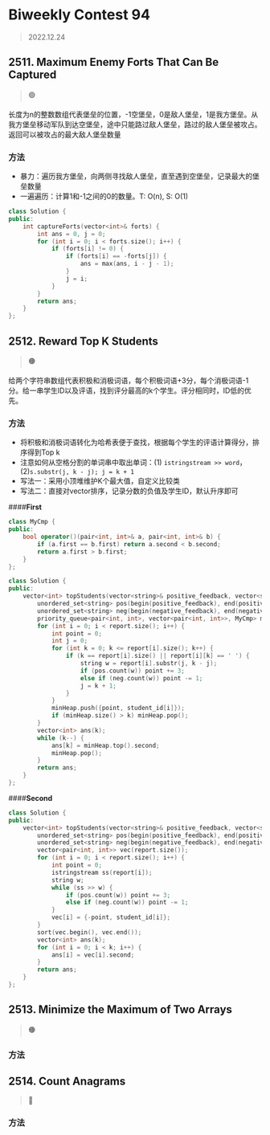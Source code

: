 # Biweekly Contest 94
> 2022.12.24

## 2511. Maximum Enemy Forts That Can Be Captured

> :green_circle:

长度为n的整数数组代表堡垒的位置，-1空堡垒，0是敌人堡垒，1是我方堡垒。从我方堡垒移动军队到达空堡垒，途中只能路过敌人堡垒，路过的敌人堡垒被攻占。返回可以被攻占的最大敌人堡垒数量

### 方法

- 暴力：遍历我方堡垒，向两侧寻找敌人堡垒，直至遇到空堡垒，记录最大的堡垒数量
- 一遍遍历：计算1和-1之间的0的数量。T: O(n), S: O(1)

```cpp
class Solution {
public:
    int captureForts(vector<int>& forts) {
        int ans = 0, j = 0;
        for (int i = 0; i < forts.size(); i++) {
            if (forts[i] != 0) {
                if (forts[i] == -forts[j]) {
                    ans = max(ans, i - j - 1);
                }
                j = i;
            }
        }
        return ans;
    }
};
```

## 2512. Reward Top K Students

> :orange_circle:

给两个字符串数组代表积极和消极词语，每个积极词语+3分，每个消极词语-1分。给一串学生ID以及评语，找到评分最高的k个学生。评分相同时，ID低的优先。

### 方法

- 将积极和消极词语转化为哈希表便于查找，根据每个学生的评语计算得分，排序得到Top k
- 注意如何从空格分割的单词串中取出单词：(1) `istringstream >> word`，(2)`s.substr(j, k - j); j = k + 1`
- 写法一：采用小顶堆维护K个最大值，自定义比较类
- 写法二：直接对vector排序，记录分数的负值及学生ID，默认升序即可

<!-- tabs:start -->

####**First**

```cpp
class MyCmp {
public:
    bool operator()(pair<int, int>& a, pair<int, int>& b) {
        if (a.first == b.first) return a.second < b.second;
        return a.first > b.first;
    }
};

class Solution {
public:
    vector<int> topStudents(vector<string>& positive_feedback, vector<string>& negative_feedback, vector<string>& report, vector<int>& student_id, int k) {
        unordered_set<string> pos(begin(positive_feedback), end(positive_feedback));
        unordered_set<string> neg(begin(negative_feedback), end(negative_feedback));
        priority_queue<pair<int, int>, vector<pair<int, int>>, MyCmp> minHeap;
        for (int i = 0; i < report.size(); i++) {
            int point = 0;
            int j = 0;
            for (int k = 0; k <= report[i].size(); k++) {
                if (k == report[i].size() || report[i][k] == ' ') {
                    string w = report[i].substr(j, k - j);
                    if (pos.count(w)) point += 3;
                    else if (neg.count(w)) point -= 1;
                    j = k + 1;
                }
            }
            minHeap.push({point, student_id[i]});
            if (minHeap.size() > k) minHeap.pop();
        }
        vector<int> ans(k);
        while (k--) {
            ans[k] = minHeap.top().second;
            minHeap.pop();
        }
        return ans;
    }
};
```

####**Second**

```cpp
class Solution {
public:
    vector<int> topStudents(vector<string>& positive_feedback, vector<string>& negative_feedback, vector<string>& report, vector<int>& student_id, int k) {
        unordered_set<string> pos(begin(positive_feedback), end(positive_feedback));
        unordered_set<string> neg(begin(negative_feedback), end(negative_feedback));
        vector<pair<int, int>> vec(report.size());
        for (int i = 0; i < report.size(); i++) {
            int point = 0;
            istringstream ss(report[i]);
            string w;
            while (ss >> w) {
                if (pos.count(w)) point += 3;
                else if (neg.count(w)) point -= 1;
            }
            vec[i] = {-point, student_id[i]};
        }
        sort(vec.begin(), vec.end());
        vector<int> ans(k);
        for (int i = 0; i < k; i++) {
            ans[i] = vec[i].second;
        }
        return ans;
    }
};
```

<!-- tabs:end -->

## 2513. Minimize the Maximum of Two Arrays

> :orange_circle:

### 方法

## 2514. Count Anagrams

> :red_circle:

### 方法
